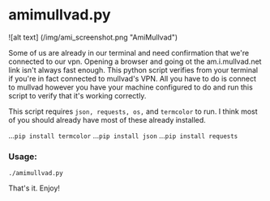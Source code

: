 # amimullvad.py
![alt text] (/img/ami_screenshot.png "AmiMullvad")

Some of us are already in our terminal and need confirmation that we're connected to our vpn. Opening a browser and going ot the am.i.mullvad.net link isn't always fast enough. This python script verifies from your terminal if you're in fact connected to mullvad's VPN.
All you have to do is connect to mullvad however you have your machine configured to do and run this script to verify that it's working correctly.

This script requires `json, requests, os,` and `termcolor` to run. I think most of you should already have most of these already installed. 

...`pip install termcolor`
...`pip install json`
...`pip install requests`

### Usage:

`./amimullvad.py`

That's it. Enjoy!
